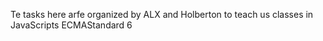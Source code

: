 Te tasks here arfe organized by ALX and Holberton to teach us classes in JavaScripts ECMAStandard 6
